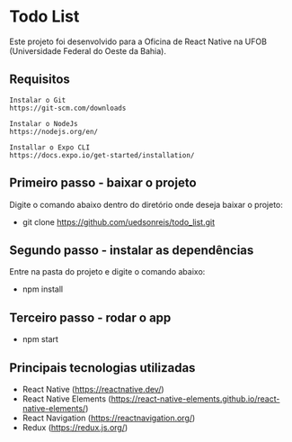# Todo List

Este projeto foi desenvolvido para a Oficina de React Native na UFOB (Universidade Federal do Oeste da Bahia).

## Requisitos
    Instalar o Git
    https://git-scm.com/downloads

    Instalar o NodeJs
    https://nodejs.org/en/

    Installar o Expo CLI
    https://docs.expo.io/get-started/installation/

## Primeiro passo - baixar o projeto
Digite o comando abaixo dentro do diretório onde deseja baixar o projeto:
- git clone https://github.com/uedsonreis/todo_list.git

## Segundo passo - instalar as dependências
Entre na pasta do projeto e digite o comando abaixo:
- npm install

## Terceiro passo - rodar o app
- npm start

## Principais tecnologias utilizadas
- React Native (https://reactnative.dev/)
- React Native Elements (https://react-native-elements.github.io/react-native-elements/)
- React Navigation (https://reactnavigation.org/)
- Redux (https://redux.js.org/)

